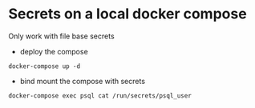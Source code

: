 # Secrets on a local docker compose

Only work with file base secrets

- deploy the compose
```
docker-compose up -d
```

- bind mount the compose with secrets
```
docker-compose exec psql cat /run/secrets/psql_user
```